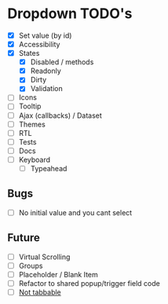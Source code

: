 # Dropdown TODO's

- [x] Set value (by id)
- [x] Accessibility
- [x] States
    - [x] Disabled / methods
    - [x] Readonly
    - [x] Dirty
    - [x] Validation
- [ ] Icons
- [ ] Tooltip
- [ ] Ajax (callbacks) / Dataset
- [ ] Themes
- [ ] RTL
- [ ] Tests
- [ ] Docs
- [ ] Keyboard
    - [ ] Typeahead

## Bugs

- [ ] No initial value and you cant select

## Future

- [ ] Virtual Scrolling
- [ ] Groups
- [ ] Placeholder / Blank Item
- [ ] Refactor to shared popup/trigger field code
- [ ] [Not tabbable](https://main-enterprise.demo.design.infor.com/components/dropdown/example-readonly.html)
